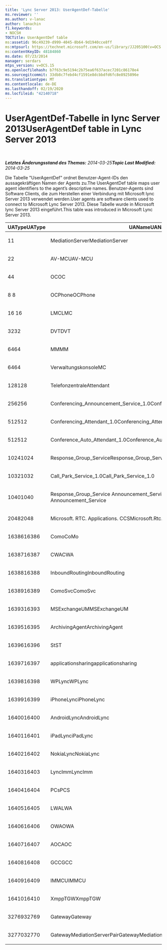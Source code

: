 ```yaml
---
title: 'Lync Server 2013: UserAgentDef-Tabelle'
ms.reviewer: ''
ms.author: v-lanac
author: lanachin
f1.keywords:
- NOCSH
TOCTitle: UserAgentDef table
ms:assetid: 96c49239-d999-4045-8b64-9d1940cce8ff
ms:mtpsurl: https://technet.microsoft.com/en-us/library/JJ205100(v=OCS.15)
ms:contentKeyID: 48184860
ms.date: 07/23/2014
manager: serdars
mtps_version: v=OCS.15
ms.openlocfilehash: b7f63c9e5194c2b75ea6f637acec7201c86178e4
ms.sourcegitcommit: 33db8c7febd4cf1591e8dcbbdfd6fc8e8925896e
ms.translationtype: MT
ms.contentlocale: de-DE
ms.lasthandoff: 02/19/2020
ms.locfileid: "42140718"
---
```

<div data-xmlns="http://www.w3.org/1999/xhtml">

<div class="topic" data-xmlns="http://www.w3.org/1999/xhtml" data-msxsl="urn:schemas-microsoft-com:xslt" data-cs="http://msdn.microsoft.com/">

<div data-asp="https://msdn2.microsoft.com/asp">

# <a name="useragentdef-table-in-lync-server-2013"></a><span data-ttu-id="550c4-102">UserAgentDef-Tabelle in lync Server 2013</span><span class="sxs-lookup"><span data-stu-id="550c4-102">UserAgentDef table in Lync Server 2013</span></span>

</div>

<div id="mainSection">

<div id="mainBody">

<span> </span>

<span data-ttu-id="550c4-103">_**Letztes Änderungsstand des Themas:** 2014-03-25_</span><span class="sxs-lookup"><span data-stu-id="550c4-103">_**Topic Last Modified:** 2014-03-25_</span></span>

<span data-ttu-id="550c4-104">Die Tabelle "UserAgentDef" ordnet Benutzer-Agent-IDs den aussagekräftigen Namen der Agents zu.</span><span class="sxs-lookup"><span data-stu-id="550c4-104">The UserAgentDef table maps user agent identifiers to the agent’s descriptive names.</span></span> <span data-ttu-id="550c4-105">Benutzer-Agents sind Software Clients, die zum Herstellen einer Verbindung mit Microsoft lync Server 2013 verwendet werden.</span><span class="sxs-lookup"><span data-stu-id="550c4-105">User agents are software clients used to connect to Microsoft Lync Server 2013.</span></span> <span data-ttu-id="550c4-106">Diese Tabelle wurde in Microsoft lync Server 2013 eingeführt.</span><span class="sxs-lookup"><span data-stu-id="550c4-106">This table was introduced in Microsoft Lync Server 2013.</span></span>


<table>
<colgroup>
<col style="width: 33%" />
<col style="width: 33%" />
<col style="width: 33%" />
</colgroup>
<thead>
<tr class="header">
<th><span data-ttu-id="550c4-107">UAType</span><span class="sxs-lookup"><span data-stu-id="550c4-107">UAType</span></span></th>
<th><span data-ttu-id="550c4-108">UAName</span><span class="sxs-lookup"><span data-stu-id="550c4-108">UAName</span></span></th>
<th><span data-ttu-id="550c4-109">UACategory</span><span class="sxs-lookup"><span data-stu-id="550c4-109">UACategory</span></span></th>
</tr>
</thead>
<tbody>
<tr class="odd">
<td><p><span data-ttu-id="550c4-110">1</span><span class="sxs-lookup"><span data-stu-id="550c4-110">1</span></span></p></td>
<td><p><span data-ttu-id="550c4-111">MediationServer</span><span class="sxs-lookup"><span data-stu-id="550c4-111">MediationServer</span></span></p></td>
<td><p><span data-ttu-id="550c4-112">MediationServer</span><span class="sxs-lookup"><span data-stu-id="550c4-112">MediationServer</span></span></p></td>
</tr>
<tr class="even">
<td><p><span data-ttu-id="550c4-113">2</span><span class="sxs-lookup"><span data-stu-id="550c4-113">2</span></span></p></td>
<td><p><span data-ttu-id="550c4-114">AV-MCU</span><span class="sxs-lookup"><span data-stu-id="550c4-114">AV-MCU</span></span></p></td>
<td><p><span data-ttu-id="550c4-115">AV-MCU</span><span class="sxs-lookup"><span data-stu-id="550c4-115">AV-MCU</span></span></p></td>
</tr>
<tr class="odd">
<td><p><span data-ttu-id="550c4-116">4</span><span class="sxs-lookup"><span data-stu-id="550c4-116">4</span></span></p></td>
<td><p><span data-ttu-id="550c4-117">OC</span><span class="sxs-lookup"><span data-stu-id="550c4-117">OC</span></span></p></td>
<td><p><span data-ttu-id="550c4-118">OC</span><span class="sxs-lookup"><span data-stu-id="550c4-118">OC</span></span></p></td>
</tr>
<tr class="even">
<td><p><span data-ttu-id="550c4-119">8 </span><span class="sxs-lookup"><span data-stu-id="550c4-119">8</span></span></p></td>
<td><p><span data-ttu-id="550c4-120">OCPhone</span><span class="sxs-lookup"><span data-stu-id="550c4-120">OCPhone</span></span></p></td>
<td><p><span data-ttu-id="550c4-121">OCPhone</span><span class="sxs-lookup"><span data-stu-id="550c4-121">OCPhone</span></span></p></td>
</tr>
<tr class="odd">
<td><p><span data-ttu-id="550c4-122">16 </span><span class="sxs-lookup"><span data-stu-id="550c4-122">16</span></span></p></td>
<td><p><span data-ttu-id="550c4-123">LMC</span><span class="sxs-lookup"><span data-stu-id="550c4-123">LMC</span></span></p></td>
<td><p><span data-ttu-id="550c4-124">LMC</span><span class="sxs-lookup"><span data-stu-id="550c4-124">LMC</span></span></p></td>
</tr>
<tr class="even">
<td><p><span data-ttu-id="550c4-125">32</span><span class="sxs-lookup"><span data-stu-id="550c4-125">32</span></span></p></td>
<td><p><span data-ttu-id="550c4-126">DVT</span><span class="sxs-lookup"><span data-stu-id="550c4-126">DVT</span></span></p></td>
<td><p><span data-ttu-id="550c4-127">DVT</span><span class="sxs-lookup"><span data-stu-id="550c4-127">DVT</span></span></p></td>
</tr>
<tr class="odd">
<td><p><span data-ttu-id="550c4-128">64</span><span class="sxs-lookup"><span data-stu-id="550c4-128">64</span></span></p></td>
<td><p><span data-ttu-id="550c4-129">MM</span><span class="sxs-lookup"><span data-stu-id="550c4-129">MM</span></span></p></td>
<td><p><span data-ttu-id="550c4-130">MM</span><span class="sxs-lookup"><span data-stu-id="550c4-130">MM</span></span></p></td>
</tr>
<tr class="even">
<td><p><span data-ttu-id="550c4-131">64</span><span class="sxs-lookup"><span data-stu-id="550c4-131">64</span></span></p></td>
<td><p><span data-ttu-id="550c4-132">Verwaltungskonsole</span><span class="sxs-lookup"><span data-stu-id="550c4-132">MC</span></span></p></td>
<td><p><span data-ttu-id="550c4-133">MM</span><span class="sxs-lookup"><span data-stu-id="550c4-133">MM</span></span></p></td>
</tr>
<tr class="odd">
<td><p><span data-ttu-id="550c4-134">128</span><span class="sxs-lookup"><span data-stu-id="550c4-134">128</span></span></p></td>
<td><p><span data-ttu-id="550c4-135">Telefonzentrale</span><span class="sxs-lookup"><span data-stu-id="550c4-135">Attendant</span></span></p></td>
<td><p><span data-ttu-id="550c4-136">Telefonzentrale</span><span class="sxs-lookup"><span data-stu-id="550c4-136">Attendant</span></span></p></td>
</tr>
<tr class="even">
<td><p><span data-ttu-id="550c4-137">256</span><span class="sxs-lookup"><span data-stu-id="550c4-137">256</span></span></p></td>
<td><p><span data-ttu-id="550c4-138">Conferencing_Announcement_Service_1.0</span><span class="sxs-lookup"><span data-stu-id="550c4-138">Conferencing_Announcement_Service_1.0</span></span></p></td>
<td><p><span data-ttu-id="550c4-139">CAS</span><span class="sxs-lookup"><span data-stu-id="550c4-139">CAS</span></span></p></td>
</tr>
<tr class="odd">
<td><p><span data-ttu-id="550c4-140">512</span><span class="sxs-lookup"><span data-stu-id="550c4-140">512</span></span></p></td>
<td><p><span data-ttu-id="550c4-141">Conferencing_Attendant_1.0</span><span class="sxs-lookup"><span data-stu-id="550c4-141">Conferencing_Attendant_1.0</span></span></p></td>
<td><p><span data-ttu-id="550c4-142">CAA</span><span class="sxs-lookup"><span data-stu-id="550c4-142">CAA</span></span></p></td>
</tr>
<tr class="even">
<td><p><span data-ttu-id="550c4-143">512</span><span class="sxs-lookup"><span data-stu-id="550c4-143">512</span></span></p></td>
<td><p><span data-ttu-id="550c4-144">Conference_Auto_Attendant_1.0</span><span class="sxs-lookup"><span data-stu-id="550c4-144">Conference_Auto_Attendant_1.0</span></span></p></td>
<td><p><span data-ttu-id="550c4-145">CAA</span><span class="sxs-lookup"><span data-stu-id="550c4-145">CAA</span></span></p></td>
</tr>
<tr class="odd">
<td><p><span data-ttu-id="550c4-146">1024</span><span class="sxs-lookup"><span data-stu-id="550c4-146">1024</span></span></p></td>
<td><p><span data-ttu-id="550c4-147">Response_Group_Service</span><span class="sxs-lookup"><span data-stu-id="550c4-147">Response_Group_Service</span></span></p></td>
<td><p><span data-ttu-id="550c4-148">RGS</span><span class="sxs-lookup"><span data-stu-id="550c4-148">RGS</span></span></p></td>
</tr>
<tr class="even">
<td><p><span data-ttu-id="550c4-149">1032</span><span class="sxs-lookup"><span data-stu-id="550c4-149">1032</span></span></p></td>
<td><p><span data-ttu-id="550c4-150">Call_Park_Service_1.0</span><span class="sxs-lookup"><span data-stu-id="550c4-150">Call_Park_Service_1.0</span></span></p></td>
<td><p><span data-ttu-id="550c4-151">CPS</span><span class="sxs-lookup"><span data-stu-id="550c4-151">CPS</span></span></p></td>
</tr>
<tr class="odd">
<td><p><span data-ttu-id="550c4-152">1040</span><span class="sxs-lookup"><span data-stu-id="550c4-152">1040</span></span></p></td>
<td><p><span data-ttu-id="550c4-153">Response_Group_Service Announcement_Service</span><span class="sxs-lookup"><span data-stu-id="550c4-153">Response_Group_Service Announcement_Service</span></span></p></td>
<td><p><span data-ttu-id="550c4-154">AS</span><span class="sxs-lookup"><span data-stu-id="550c4-154">AS</span></span></p></td>
</tr>
<tr class="even">
<td><p><span data-ttu-id="550c4-155">2048</span><span class="sxs-lookup"><span data-stu-id="550c4-155">2048</span></span></p></td>
<td><p><span data-ttu-id="550c4-156">Microsoft. RTC. Applications. CCS</span><span class="sxs-lookup"><span data-stu-id="550c4-156">Microsoft.Rtc.Applications.Ccs</span></span></p></td>
<td><p><span data-ttu-id="550c4-157">CCS</span><span class="sxs-lookup"><span data-stu-id="550c4-157">CCS</span></span></p></td>
</tr>
<tr class="odd">
<td><p><span data-ttu-id="550c4-158">16386</span><span class="sxs-lookup"><span data-stu-id="550c4-158">16386</span></span></p></td>
<td><p><span data-ttu-id="550c4-159">Como</span><span class="sxs-lookup"><span data-stu-id="550c4-159">CoMo</span></span></p></td>
<td><p><span data-ttu-id="550c4-160">Como</span><span class="sxs-lookup"><span data-stu-id="550c4-160">CoMo</span></span></p></td>
</tr>
<tr class="even">
<td><p><span data-ttu-id="550c4-161">16387</span><span class="sxs-lookup"><span data-stu-id="550c4-161">16387</span></span></p></td>
<td><p><span data-ttu-id="550c4-162">CWA</span><span class="sxs-lookup"><span data-stu-id="550c4-162">CWA</span></span></p></td>
<td><p><span data-ttu-id="550c4-163">CWA</span><span class="sxs-lookup"><span data-stu-id="550c4-163">CWA</span></span></p></td>
</tr>
<tr class="odd">
<td><p><span data-ttu-id="550c4-164">16388</span><span class="sxs-lookup"><span data-stu-id="550c4-164">16388</span></span></p></td>
<td><p><span data-ttu-id="550c4-165">InboundRouting</span><span class="sxs-lookup"><span data-stu-id="550c4-165">InboundRouting</span></span></p></td>
<td><p><span data-ttu-id="550c4-166">InboundRouting</span><span class="sxs-lookup"><span data-stu-id="550c4-166">InboundRouting</span></span></p></td>
</tr>
<tr class="even">
<td><p><span data-ttu-id="550c4-167">16389</span><span class="sxs-lookup"><span data-stu-id="550c4-167">16389</span></span></p></td>
<td><p><span data-ttu-id="550c4-168">ComoSvc</span><span class="sxs-lookup"><span data-stu-id="550c4-168">ComoSvc</span></span></p></td>
<td><p><span data-ttu-id="550c4-169">ComoSvc</span><span class="sxs-lookup"><span data-stu-id="550c4-169">ComoSvc</span></span></p></td>
</tr>
<tr class="odd">
<td><p><span data-ttu-id="550c4-170">16393</span><span class="sxs-lookup"><span data-stu-id="550c4-170">16393</span></span></p></td>
<td><p><span data-ttu-id="550c4-171">MSExchangeUM</span><span class="sxs-lookup"><span data-stu-id="550c4-171">MSExchangeUM</span></span></p></td>
<td><p><span data-ttu-id="550c4-172">ExUM</span><span class="sxs-lookup"><span data-stu-id="550c4-172">ExUM</span></span></p></td>
</tr>
<tr class="even">
<td><p><span data-ttu-id="550c4-173">16395</span><span class="sxs-lookup"><span data-stu-id="550c4-173">16395</span></span></p></td>
<td><p><span data-ttu-id="550c4-174">ArchivingAgent</span><span class="sxs-lookup"><span data-stu-id="550c4-174">ArchivingAgent</span></span></p></td>
<td><p><span data-ttu-id="550c4-175">ARCHAGENT</span><span class="sxs-lookup"><span data-stu-id="550c4-175">ARCHAGENT</span></span></p></td>
</tr>
<tr class="odd">
<td><p><span data-ttu-id="550c4-176">16396</span><span class="sxs-lookup"><span data-stu-id="550c4-176">16396</span></span></p></td>
<td><p><span data-ttu-id="550c4-177">St</span><span class="sxs-lookup"><span data-stu-id="550c4-177">ST</span></span></p></td>
<td><p><span data-ttu-id="550c4-178">St</span><span class="sxs-lookup"><span data-stu-id="550c4-178">ST</span></span></p></td>
</tr>
<tr class="even">
<td><p><span data-ttu-id="550c4-179">16397</span><span class="sxs-lookup"><span data-stu-id="550c4-179">16397</span></span></p></td>
<td><p><span data-ttu-id="550c4-180">applicationsharing</span><span class="sxs-lookup"><span data-stu-id="550c4-180">applicationsharing</span></span></p></td>
<td><p><span data-ttu-id="550c4-181">ASMCU</span><span class="sxs-lookup"><span data-stu-id="550c4-181">ASMCU</span></span></p></td>
</tr>
<tr class="odd">
<td><p><span data-ttu-id="550c4-182">16398</span><span class="sxs-lookup"><span data-stu-id="550c4-182">16398</span></span></p></td>
<td><p><span data-ttu-id="550c4-183">WPLync</span><span class="sxs-lookup"><span data-stu-id="550c4-183">WPLync</span></span></p></td>
<td><p><span data-ttu-id="550c4-184">WPLync</span><span class="sxs-lookup"><span data-stu-id="550c4-184">WPLync</span></span></p></td>
</tr>
<tr class="even">
<td><p><span data-ttu-id="550c4-185">16399</span><span class="sxs-lookup"><span data-stu-id="550c4-185">16399</span></span></p></td>
<td><p><span data-ttu-id="550c4-186">iPhoneLync</span><span class="sxs-lookup"><span data-stu-id="550c4-186">iPhoneLync</span></span></p></td>
<td><p><span data-ttu-id="550c4-187">iPhoneLync</span><span class="sxs-lookup"><span data-stu-id="550c4-187">iPhoneLync</span></span></p></td>
</tr>
<tr class="odd">
<td><p><span data-ttu-id="550c4-188">16400</span><span class="sxs-lookup"><span data-stu-id="550c4-188">16400</span></span></p></td>
<td><p><span data-ttu-id="550c4-189">AndroidLync</span><span class="sxs-lookup"><span data-stu-id="550c4-189">AndroidLync</span></span></p></td>
<td><p><span data-ttu-id="550c4-190">AndroidLync</span><span class="sxs-lookup"><span data-stu-id="550c4-190">AndroidLync</span></span></p></td>
</tr>
<tr class="even">
<td><p><span data-ttu-id="550c4-191">16401</span><span class="sxs-lookup"><span data-stu-id="550c4-191">16401</span></span></p></td>
<td><p><span data-ttu-id="550c4-192">iPadLync</span><span class="sxs-lookup"><span data-stu-id="550c4-192">iPadLync</span></span></p></td>
<td><p><span data-ttu-id="550c4-193">iPadLync</span><span class="sxs-lookup"><span data-stu-id="550c4-193">iPadLync</span></span></p></td>
</tr>
<tr class="odd">
<td><p><span data-ttu-id="550c4-194">16402</span><span class="sxs-lookup"><span data-stu-id="550c4-194">16402</span></span></p></td>
<td><p><span data-ttu-id="550c4-195">NokiaLync</span><span class="sxs-lookup"><span data-stu-id="550c4-195">NokiaLync</span></span></p></td>
<td><p><span data-ttu-id="550c4-196">NokiaLync</span><span class="sxs-lookup"><span data-stu-id="550c4-196">NokiaLync</span></span></p></td>
</tr>
<tr class="even">
<td><p><span data-ttu-id="550c4-197">16403</span><span class="sxs-lookup"><span data-stu-id="550c4-197">16403</span></span></p></td>
<td><p><span data-ttu-id="550c4-198">LyncImm</span><span class="sxs-lookup"><span data-stu-id="550c4-198">LyncImm</span></span></p></td>
<td><p><span data-ttu-id="550c4-199">LyncImm</span><span class="sxs-lookup"><span data-stu-id="550c4-199">LyncImm</span></span></p></td>
</tr>
<tr class="odd">
<td><p><span data-ttu-id="550c4-200">16404</span><span class="sxs-lookup"><span data-stu-id="550c4-200">16404</span></span></p></td>
<td><p><span data-ttu-id="550c4-201">PCs</span><span class="sxs-lookup"><span data-stu-id="550c4-201">PCS</span></span></p></td>
<td><p><span data-ttu-id="550c4-202">PCs</span><span class="sxs-lookup"><span data-stu-id="550c4-202">PCS</span></span></p></td>
</tr>
<tr class="even">
<td><p><span data-ttu-id="550c4-203">16405</span><span class="sxs-lookup"><span data-stu-id="550c4-203">16405</span></span></p></td>
<td><p><span data-ttu-id="550c4-204">LWA</span><span class="sxs-lookup"><span data-stu-id="550c4-204">LWA</span></span></p></td>
<td><p><span data-ttu-id="550c4-205">LWA</span><span class="sxs-lookup"><span data-stu-id="550c4-205">LWA</span></span></p></td>
</tr>
<tr class="odd">
<td><p><span data-ttu-id="550c4-206">16406</span><span class="sxs-lookup"><span data-stu-id="550c4-206">16406</span></span></p></td>
<td><p><span data-ttu-id="550c4-207">OWA</span><span class="sxs-lookup"><span data-stu-id="550c4-207">OWA</span></span></p></td>
<td><p><span data-ttu-id="550c4-208">OWA</span><span class="sxs-lookup"><span data-stu-id="550c4-208">OWA</span></span></p></td>
</tr>
<tr class="even">
<td><p><span data-ttu-id="550c4-209">16407</span><span class="sxs-lookup"><span data-stu-id="550c4-209">16407</span></span></p></td>
<td><p><span data-ttu-id="550c4-210">AOC</span><span class="sxs-lookup"><span data-stu-id="550c4-210">AOC</span></span></p></td>
<td><p><span data-ttu-id="550c4-211">AOC</span><span class="sxs-lookup"><span data-stu-id="550c4-211">AOC</span></span></p></td>
</tr>
<tr class="odd">
<td><p><span data-ttu-id="550c4-212">16408</span><span class="sxs-lookup"><span data-stu-id="550c4-212">16408</span></span></p></td>
<td><p><span data-ttu-id="550c4-213">GCC</span><span class="sxs-lookup"><span data-stu-id="550c4-213">GCC</span></span></p></td>
<td><p><span data-ttu-id="550c4-214">GCC</span><span class="sxs-lookup"><span data-stu-id="550c4-214">GCC</span></span></p></td>
</tr>
<tr class="even">
<td><p><span data-ttu-id="550c4-215">16409</span><span class="sxs-lookup"><span data-stu-id="550c4-215">16409</span></span></p></td>
<td><p><span data-ttu-id="550c4-216">IMMCU</span><span class="sxs-lookup"><span data-stu-id="550c4-216">IMMCU</span></span></p></td>
<td><p><span data-ttu-id="550c4-217">IMMCU</span><span class="sxs-lookup"><span data-stu-id="550c4-217">IMMCU</span></span></p></td>
</tr>
<tr class="odd">
<td><p><span data-ttu-id="550c4-218">16410</span><span class="sxs-lookup"><span data-stu-id="550c4-218">16410</span></span></p></td>
<td><p><span data-ttu-id="550c4-219">XmppTGW</span><span class="sxs-lookup"><span data-stu-id="550c4-219">XmppTGW</span></span></p></td>
<td><p><span data-ttu-id="550c4-220">XmppGateway</span><span class="sxs-lookup"><span data-stu-id="550c4-220">XmppGateway</span></span></p></td>
</tr>
<tr class="even">
<td><p><span data-ttu-id="550c4-221">32769</span><span class="sxs-lookup"><span data-stu-id="550c4-221">32769</span></span></p></td>
<td><p><span data-ttu-id="550c4-222">Gateway</span><span class="sxs-lookup"><span data-stu-id="550c4-222">Gateway</span></span></p></td>
<td><p><span data-ttu-id="550c4-223">Gateway</span><span class="sxs-lookup"><span data-stu-id="550c4-223">Gateway</span></span></p></td>
</tr>
<tr class="odd">
<td><p><span data-ttu-id="550c4-224">32770</span><span class="sxs-lookup"><span data-stu-id="550c4-224">32770</span></span></p></td>
<td><p><span data-ttu-id="550c4-225">GatewayMediationServerPair</span><span class="sxs-lookup"><span data-stu-id="550c4-225">GatewayMediationServerPair</span></span></p></td>
<td><p><span data-ttu-id="550c4-226">GatewayMediationServerPair</span><span class="sxs-lookup"><span data-stu-id="550c4-226">GatewayMediationServerPair</span></span></p></td>
</tr>
</tbody>
</table>


</div>

<span> </span>

</div>

</div>

</div>

